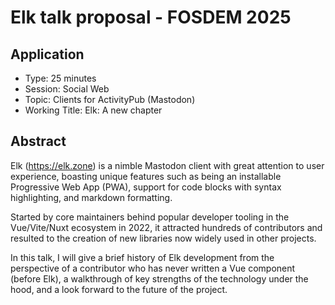 # Elk talk proposal - FOSDEM 2025

## Application
- Type: 25 minutes
- Session: Social Web
- Topic: Clients for ActivityPub (Mastodon)
- Working Title: Elk: A new chapter


## Abstract

Elk (https://elk.zone) is a nimble Mastodon client with great attention to user experience, boasting unique features such as being an installable Progressive Web App (PWA), support for code blocks with syntax highlighting, and markdown formatting.

Started by core maintainers behind popular developer tooling in the Vue/Vite/Nuxt ecosystem in 2022, it attracted hundreds of contributors and resulted to the creation of new libraries now widely used in other projects.

In this talk, I will give a brief history of Elk development from the perspective of a contributor who has never written a Vue component (before Elk), a walkthrough of key strengths of the technology under the hood, and a look forward to the future of the project.
